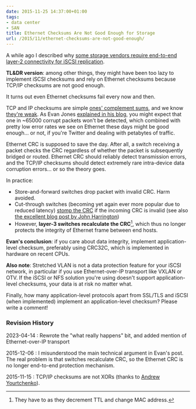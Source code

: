 ```yaml
---
date: 2015-11-25 14:37:00+01:00
tags:
- data center
- SAN
title: Ethernet Checksums Are Not Good Enough for Storage 
url: /2015/11/ethernet-checksums-are-not-good-enough/
---
```

A while ago I described why [some storage vendors require end-to-end layer-2 connectivity for iSCSI replication](/2013/03/does-dedicated-iscsi-infrastructure/).

**TL&DR version**: among other things, they might have been too lazy to implement iSCSI checksums and rely on Ethernet checksums because TCP/IP checksums are not good enough.

It turns out even Ethernet checksums fail every now and then.
<!--more-->
TCP and IP checksums are simple [ones' complement sums](https://en.wikipedia.org/wiki/IPv4_header_checksum), and we know [they're weak](http://www.evanjones.ca/tcp-checksums.html). As Evan Jones [explained in his blog](http://www.evanjones.ca/tcp-and-ethernet-checksums-fail.html), you might expect that one in ~65000 corrupt packets won't be detected, which combined with pretty low error rates we see on Ethernet these days might be good enough... or not, if you're Twitter and dealing with petabytes of traffic.

Ethernet CRC is supposed to save the day. After all, a switch receiving a packet checks the CRC regardless of whether the packet is subsequently bridged or routed. Ethernet CRC should reliably detect transmission errors, and the TCP/IP checksums should detect extremely rare intra-device data corruption errors... or so the theory goes.

In practice:

* Store-and-forward switches drop packet with invalid CRC. Harm avoided.
* Cut-through switches (becoming yet again ever more popular due to reduced latency) [stomp the CRC](/2020/12/chasing-crc-errors-data-center-fabric/) if the incoming CRC is invalid (see also [the excellent blog post by John Harrington](http://thenetworksherpa.com/cut-through-corruption-and-crc-stomping/))
* However, **layer-3 switches recalculate the CRC**[^RC], which thus no longer protects the integrity of Ethernet frame between end hosts.

[^RC]: They have to as they decrement TTL and change MAC address.

**Evan's conclusion**: if you care about data integrity, implement application-level checksum, preferably using CRC32C, which is implemented in hardware on recent CPUs.

**Also note**: Stretched VLAN is not a data protection feature for your iSCSI network, in particular if you use Ethernet-over-IP transport like VXLAN or OTV. If the iSCSI or NFS solution you're using doesn't support application-level checksums, your data is at risk no matter what.

Finally, how many application-level protocols apart from SSL/TLS and iSCSI (when implemented) implement an application-level checksum? Please write a comment!

### Revision History

2023-04-14
: Rewrote the "what really happens" bit, and added mention of Ethernet-over-IP transport

2015-12-06
: I misunderstood the main technical argument in Evan's post. The real problem is that switches recalculate CRC, so the Ethernet CRC is no longer end-to-end protection mechanism.

2015-11-15
: TCP/IP checksums are not XORs (thanks to [Andrew Yourtchenko](https://twitter.com/ayourtch/status/669535569207234560)).


